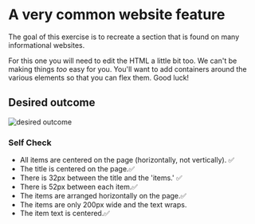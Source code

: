 # A very common website feature

The goal of this exercise is to recreate a section that is found on many informational websites.

For this one you will need to edit the HTML a little bit too. We can't be making things _too_ easy for you. You'll want to add containers around the various elements so that you can flex them. Good luck!

## Desired outcome

![desired outcome](./desired-outcome.png)

### Self Check

- All items are centered on the page (horizontally, not vertically). ✅
- The title is centered on the page.✅
- There is 32px between the title and the 'items.' ✅
- There is 52px between each item.✅
- The items are arranged horizontally on the page.✅
- The items are only 200px wide and the text wraps.
- The item text is centered.✅
